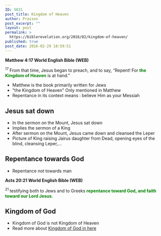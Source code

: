 ```yaml
---
ID: 5831
post_title: Kingdom of Heaven
author: Praison
post_excerpt: ""
layout: post
permalink: >
  https://biblerevelation.org/2016/02/kingdom-of-heaven/
published: true
post_date: 2016-02-29 18:59:51
---
```

<strong><span class="passage-display-bcv">Matthew 4:17
</span><span class="passage-display-version">World English Bible (WEB)</span></strong>

<span id="en-WEB-23227" class="text Matt-4-17"><sup class="versenum">17 </sup>From that time, Jesus began to preach, and to say, <span class="woj">“Repent! For <strong><span style="color: #008000;">the Kingdom of Heaven</span></strong> is at hand.”</span></span>
<ul>
	<li>Matthew is the book primarily written for Jews</li>
	<li>"the Kingdom of Heaven" Only mentioned in Matthew</li>
	<li>Repentance in its context means : believe Him as your Messiah</li>
</ul>
<h2><strong>Jesus sat down</strong></h2>
<ul>
	<li>In the sermon on the Mount, Jesus sat down</li>
	<li>Implies the sermon of a King</li>
	<li>After sermon on the Mount, Jesus came down and cleansed the Leper</li>
	<li>Picture of King raising Jairus daughter from Dead, opening eyes of the blind, cleansing Leper,...</li>
</ul>
<h2><strong>Repentance towards God </strong></h2>
<ul>
	<li>Repentance not towards man</li>
</ul>
<strong><span class="passage-display-bcv">Acts 20:21
</span><span class="passage-display-version">World English Bible (WEB)</span></strong>

<span id="en-WEB-27648" class="text Acts-20-21"><sup class="versenum">21 </sup>testifying both to Jews and to Greeks <span style="color: #008000;"><strong>repentance toward God, and faith toward our Lord Jesus</strong></span>.</span>
<h2><strong>Kingdom of God </strong></h2>
<ul>
	<li>Kingdom of God is not Kingdom of Heaven</li>
	<li>Read more about <a title="What is The Kingdom of God?" href="https://biblerevelation.org/2014/07/14/what-is-the-kingdom-of-god/">Kingdom of God in here</a></li>
</ul>